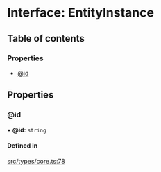# Interface: EntityInstance

## Table of contents

### Properties

- [@id](../wiki/EntityInstance#@id)

## Properties

### @id

• **@id**: `string`

#### Defined in

[src/types/core.ts:78](https://github.com/decisively-io/interview-sdk/blob/88201aefe0053753c57ed3533baaa60dd3f28a04/src/types/core.ts#L78)
